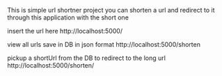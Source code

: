 This is simple url shortner project 
you can shorten a url and redirect to it through this application with the short one

insert the url here
http://localhost:5000/

view all urls save in DB in json format
http://localhost:5000/shorten

pickup a shortUrl from the DB to redirect to the long url
http://localhost:5000/shorten/<shortUrl>


